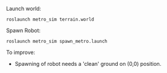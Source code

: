 Launch world:

```
roslaunch metro_sim terrain.world
```

Spawn Robot:

```
roslaunch metro_sim spawn_metro.launch
```

To improve:
* Spawning of robot needs a 'clean' ground on (0,0) position.
